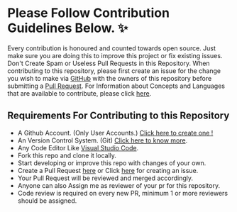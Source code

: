 # Please Follow Contribution Guidelines Below. ✨

Every contribution is honoured and counted towards open source.
Just make sure you are doing this to improve this project or fix existing issues.
Don't Create Spam or Useless Pull Requests in this Repository.
When contributing to this repository, please first create an issue for the change you wish to make via [GitHub](https://github.com/offensive-vk/AwesomeCloud/issues) with the owners of this repository before submitting a [Pull Request](https://github.com/offensive-vk/AwesomeCloud/pulls).
For Information about Concepts and Languages that are available to contribute, please click [here](https://github.com/offensive-vk/AwesomeCloud/blob/master/README.md).

## Requirements For Contributing to this Repository

- A Github Account. (Only User Accounts.) [Click here to create one !](https://github.com/join/)
- An Version Control System. (Git) [Click here to know more](https://git-scm.com/).
- Any Code Editor Like [Visual Studio Code](https://code.visualstudio.com/download).
- Fork this repo and clone it locally.
- Start developing or improve this repo with changes of your own.
- Create a Pull Request [here](https://github.com/AwesomeCloud/pulls) or Click [here](https://github.com/offensive-vk/AwesomeCloud/issues) for creating an issue.
- Your Pull Request will be reviewed and merged accordingly.
- Anyone can also Assign me as reviewer of your pr for this repository.
- Code review is required on every new PR, minimum 1 or more reviewers should be assigned.
